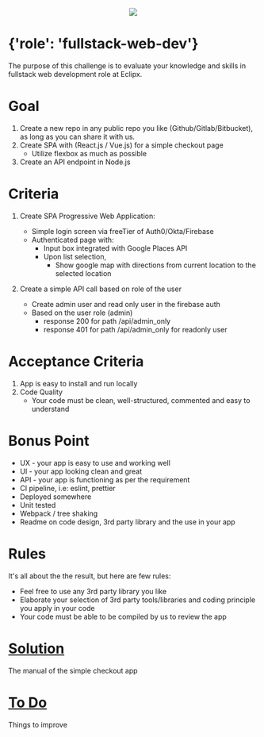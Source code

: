 <p align="center">
    <img  alg="Eclipx" src="http://eclipxgroup.com/wp-content/themes/reverie-master/img/template/eclipx-group-logo.png" />
</p>

# {'role': 'fullstack-web-dev'}

The purpose of this challenge is to evaluate your knowledge and skills in fullstack web development role at Eclipx.

# Goal

1. Create a new repo in any public repo you like (Github/Gitlab/Bitbucket), as long as you can share it with us.
2. Create SPA with (React.js / Vue.js) for a simple checkout page
   - Utilize flexbox as much as possible
3. Create an API endpoint in Node.js

# Criteria

1. Create SPA Progressive Web Application:

   - Simple login screen via freeTier of Auth0/Okta/Firebase
   - Authenticated page with:
     - Input box integrated with Google Places API
     - Upon list selection,
       - Show google map with directions from current
         location to the selected location

2. Create a simple API call based on role of the user

   - Create admin user and read only user in the firebase auth
   - Based on the user role (admin)
     - response 200 for path /api/admin_only
     - response 401 for path /api/admin_only for readonly user

# Acceptance Criteria

1. App is easy to install and run locally
2. Code Quality
   - Your code must be clean, well-structured, commented and easy to understand

# Bonus Point

- UX - your app is easy to use and working well
- UI - your app looking clean and great
- API - your app is functioning as per the requirement
- CI pipeline, i.e: eslint, prettier
- Deployed somewhere
- Unit tested
- Webpack / tree shaking
- Readme on code design, 3rd party library and the use in your app

# Rules

It's all about the the result, but here are few rules:

- Feel free to use any 3rd party library you like
- Elaborate your selection of 3rd party tools/libraries and coding principle you apply in your code
- Your code must be able to be compiled by us to review the app

# [Solution](https://github.com/FionaCLin/coding-test/blob/master/checkout-client/README.md)
The manual of the simple checkout app

# [To Do](https://github.com/FionaCLin/coding-test/blob/master/todo.md)
Things to improve
